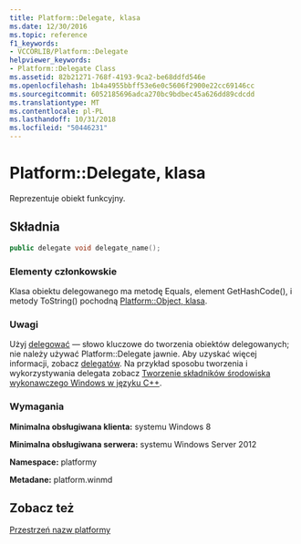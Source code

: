 ```yaml
---
title: Platform::Delegate, klasa
ms.date: 12/30/2016
ms.topic: reference
f1_keywords:
- VCCORLIB/Platform::Delegate
helpviewer_keywords:
- Platform::Delegate Class
ms.assetid: 82b21271-768f-4193-9ca2-be68ddfd546e
ms.openlocfilehash: 1b4a4955bbff53e6e0c5606f2900e22cc69146cc
ms.sourcegitcommit: 6052185696adca270bc9bdbec45a626dd89cdcdd
ms.translationtype: MT
ms.contentlocale: pl-PL
ms.lasthandoff: 10/31/2018
ms.locfileid: "50446231"
---
```

# <a name="platformdelegate-class"></a>Platform::Delegate, klasa

Reprezentuje obiekt funkcyjny.

## <a name="syntax"></a>Składnia

```cpp
public delegate void delegate_name();
```

### <a name="members"></a>Elementy członkowskie

Klasa obiektu delegowanego ma metodę Equals, element GetHashCode(), i metody ToString() pochodną [Platform::Object, klasa](../cppcx/platform-object-class.md).

### <a name="remarks"></a>Uwagi

Użyj [delegować](../windows/delegate-cpp-component-extensions.md) — słowo kluczowe do tworzenia obiektów delegowanych; nie należy używać Platform::Delegate jawnie. Aby uzyskać więcej informacji, zobacz [delegatów](../cppcx/delegates-c-cx.md). Na przykład sposobu tworzenia i wykorzystywania delegata zobacz [Tworzenie składników środowiska wykonawczego Windows w języku C++](/windows/uwp/winrt-components/creating-windows-runtime-components-in-cpp).

### <a name="requirements"></a>Wymagania

**Minimalna obsługiwana klienta:** systemu Windows 8

**Minimalna obsługiwana serwera:** systemu Windows Server 2012

**Namespace:** platformy

**Metadane:** platform.winmd

## <a name="see-also"></a>Zobacz też

[Przestrzeń nazw platformy](../cppcx/platform-namespace-c-cx.md)